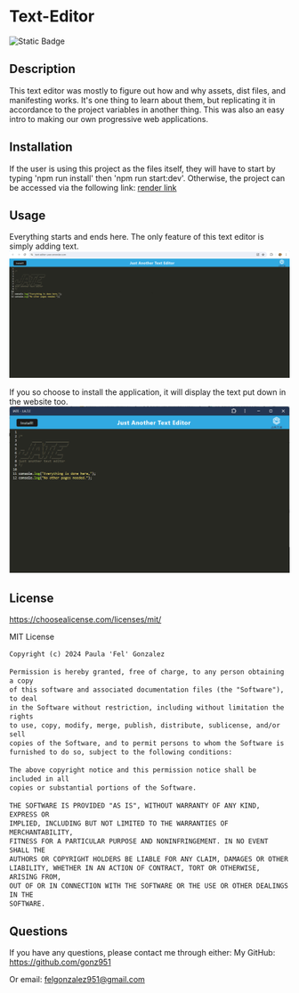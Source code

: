 # Text-Editor

![Static Badge](https://img.shields.io/badge/MIT-License-green)

## Description

This text editor was mostly to figure out how and why assets, dist files, and manifesting works. It's one thing to learn about them, but replicating it in accordance to the project variables in another thing. This was also an easy intro to making our own progressive web applications.

## Installation

If the user is using this project as the files itself, they will have to start by typing 'npm run install' then 'npm run start:dev'. Otherwise, the project can be accessed via the following link:
[render link](https://text-editor-uver.onrender.com/)

## Usage

Everything starts and ends here. The only feature of this text editor is simply adding text. 
![JATE as the website on render](./images/JATEweb.png)

If you so choose to install the application, it will display the text put down in the website too. 
![JATE as the progressive web application](./images/JATEpwa.png)


## License

https://choosealicense.com/licenses/mit/

MIT License

    Copyright (c) 2024 Paula 'Fel' Gonzalez
    
    Permission is hereby granted, free of charge, to any person obtaining a copy
    of this software and associated documentation files (the "Software"), to deal
    in the Software without restriction, including without limitation the rights
    to use, copy, modify, merge, publish, distribute, sublicense, and/or sell
    copies of the Software, and to permit persons to whom the Software is
    furnished to do so, subject to the following conditions:
    
    The above copyright notice and this permission notice shall be included in all
    copies or substantial portions of the Software.
    
    THE SOFTWARE IS PROVIDED "AS IS", WITHOUT WARRANTY OF ANY KIND, EXPRESS OR
    IMPLIED, INCLUDING BUT NOT LIMITED TO THE WARRANTIES OF MERCHANTABILITY,
    FITNESS FOR A PARTICULAR PURPOSE AND NONINFRINGEMENT. IN NO EVENT SHALL THE
    AUTHORS OR COPYRIGHT HOLDERS BE LIABLE FOR ANY CLAIM, DAMAGES OR OTHER
    LIABILITY, WHETHER IN AN ACTION OF CONTRACT, TORT OR OTHERWISE, ARISING FROM,
    OUT OF OR IN CONNECTION WITH THE SOFTWARE OR THE USE OR OTHER DEALINGS IN THE
    SOFTWARE.

## Questions

If you have any questions, please contact me through either:
My GitHub: https://github.com/gonz951

Or email: felgonzalez951@gmail.com
